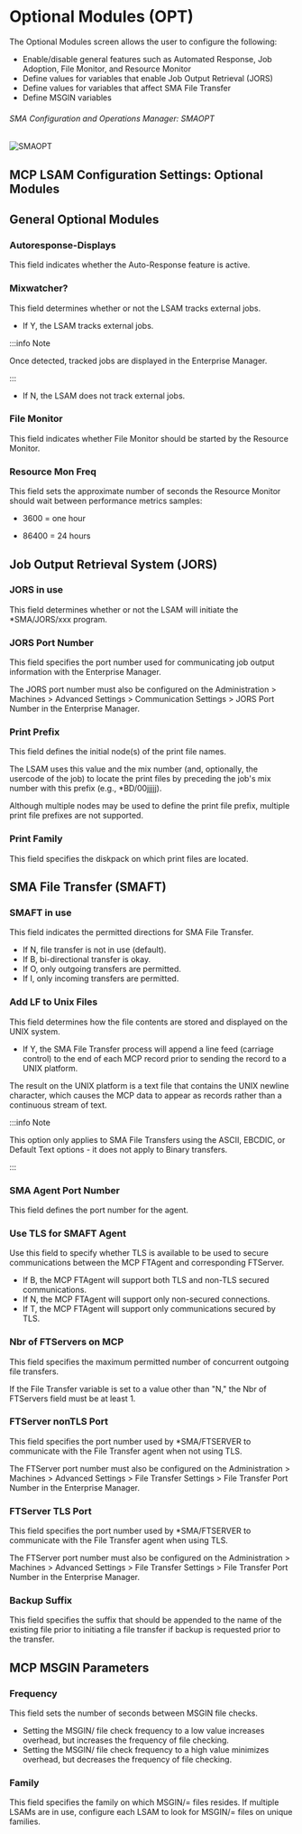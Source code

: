 # Optional Modules (OPT)

The Optional Modules screen allows the user to configure the following:

* Enable/disable general features such as Automated Response, Job Adoption, File Monitor, and Resource Monitor
* Define values for variables that enable Job Output Retrieval (JORS)
* Define values for variables that affect SMA File Transfer
* Define MSGIN variables

###### SMA Configuration and Operations Manager: SMAOPT

![SMAOPT](/img/smaopt.png)

## MCP LSAM Configuration Settings: Optional Modules

## General Optional Modules	 

### Autoresponse-Displays

This field indicates whether the Auto-Response feature is active.

### Mixwatcher?

This field determines whether or not the LSAM tracks external jobs.

* If Y, the LSAM tracks external jobs.

:::info Note 

Once detected, tracked jobs are displayed in the Enterprise Manager.

:::

* If N, the LSAM does not track external jobs.

### File Monitor

This field indicates whether File Monitor should be started by the Resource Monitor.

### Resource Mon Freq

This field sets the approximate number of seconds the Resource Monitor should wait between performance metrics samples:

* 3600 = one hour

* 86400 = 24 hours

## Job Output Retrieval System (JORS)	 

### JORS in use

This field determines whether or not the LSAM will initiate the *SMA/JORS/xxx program.

### JORS Port Number

This field specifies the port number used for communicating job output information with the Enterprise Manager.

The JORS port number must also be configured on the Administration > Machines > Advanced Settings > Communication Settings > JORS Port Number in the Enterprise Manager.

### Print Prefix	

This field defines the initial node(s) of the print file names.

The LSAM uses this value and the mix number (and, optionally, the usercode of the job) to locate the print files by preceding the job's mix number with this prefix (e.g., *BD/00jjjjj).

Although multiple nodes may be used to define the print file prefix, multiple print file prefixes are not supported.

### Print Family	

This field specifies the diskpack on which print files are located.

## SMA File Transfer (SMAFT)	 

### SMAFT in use	

This field indicates the permitted directions for SMA File Transfer.

* If N, file transfer is not in use (default).
* If B, bi-directional transfer is okay.
* If O, only outgoing transfers are permitted.
* If I, only incoming transfers are permitted.

### Add LF to Unix Files	

This field determines how the file contents are stored and displayed on the UNIX system.

* If Y, the SMA File Transfer process will append a line feed (carriage control) to the end of each MCP record prior to sending the record to a UNIX platform.

The result on the UNIX platform is a text file that contains the UNIX newline character, which causes the MCP data to appear as records rather than a continuous stream of text.

:::info Note 

This option only applies to SMA File Transfers using the ASCII, EBCDIC, or Default Text options - it does not apply to Binary transfers.

:::

### SMA Agent Port Number	

This field defines the port number for the agent.

### Use TLS for SMAFT Agent	

Use this field to specify whether TLS is available to be used to secure communications between the MCP FTAgent and corresponding FTServer.

* If B, the MCP FTAgent will support both TLS and non-TLS secured communications.
* If N, the MCP FTAgent will support only non-secured connections.
* If T, the MCP FTAgent will support only communications secured by TLS.

### Nbr of FTServers on MCP	

This field specifies the maximum permitted number of concurrent outgoing file transfers.

If the File Transfer variable is set to a value other than "N," the Nbr of FTServers field must be at least 1.

### FTServer nonTLS Port	

This field specifies the port number used by *SMA/FTSERVER to communicate with the File Transfer agent when not using TLS.

The FTServer port number must also be configured on the Administration > Machines > Advanced Settings > File Transfer Settings > File Transfer Port Number in the Enterprise Manager.

### FTServer TLS Port	

This field specifies the port number used by *SMA/FTSERVER to communicate with the File Transfer agent when using TLS.

The FTServer port number must also be configured on the Administration > Machines > Advanced Settings > File Transfer Settings > File Transfer Port Number in the Enterprise Manager.

### Backup Suffix	

This field specifies the suffix that should be appended to the name of the existing file prior to initiating a file transfer if backup is requested prior to the transfer.

## MCP MSGIN Parameters	 

### Frequency

This field sets the number of seconds between MSGIN file checks.

* Setting the MSGIN/ file check frequency to a low value increases overhead, but increases the frequency of file checking.
* Setting the MSGIN/ file check frequency to a high value minimizes overhead, but decreases the frequency of file checking.

### Family	

This field specifies the family on which MSGIN/= files resides. If multiple LSAMs are in use, configure each LSAM to look for MSGIN/= files on unique families.